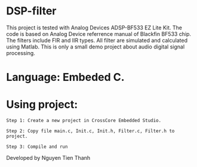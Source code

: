 # DSP-filter
This project is tested with Analog Devices ADSP-BF533 EZ Lite Kit. The code is based on Analog Device referrence manual of Blackfin BF533 chip.
The filters include FIR and IIR types. All filter are simulated and calculated using Matlab.
This is only a small demo project about audio digital signal processing.


# Language: Embeded C.


# Using project:

    Step 1: Create a new project in CrossCore Embedded Studio.
    
    Step 2: Copy file main.c, Init.c, Init.h, Filter.c, Filter.h to project.
    
    Step 3: Compile and run



Developed by Nguyen Tien Thanh

